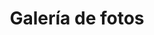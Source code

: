 ---
title: "Galería de fotos"
meta_title: "Galería - Consultorios Profesionales Belgrano"
description: "Conocé nuestros consultorios y instalaciones en Belgrano. Espacios profesionales habilitados para la práctica de la psicología."
image: "/images/gallery/1.png"

gallery_images:
  - design: "Consultorio 1"
    designer: "Vista desde Escritorio"
    image: "/images/gallery/1.png"
  - design: "Consultorio 1"
    designer: "Ventanal al Patio"
    image: "/images/gallery/5.png"
  - design: "Consultorio 1"
    designer: "Vista desde la puerta"
    image: "/images/gallery/8.png"
  - design: "Consultorio 2"
    designer: "Detalle sillón"
    image: "/images/gallery/2.png"
  - design: "Consultorio 2"
    designer: ""
    image: "/images/gallery/2a.png"
  - design: "Consultorio 2"
    designer: ""
    image: "/images/gallery/2b.png"
  - design: "Consultorio 2"
    designer: ""
    image: "/images/gallery/2c.png"
  - design: "Consultorio 3"
    designer: ""
    image: "/images/gallery/3a.png"
  - design: "Consultorio 3"
    designer: ""
    image: "/images/gallery/3b.png"
  - design: "Consultorio 3"
    designer: ""
    image: "/images/gallery/3c.png"
  - design: "Consultorio 3"
    designer: ""
    image: "/images/gallery/3d.png"
  
---